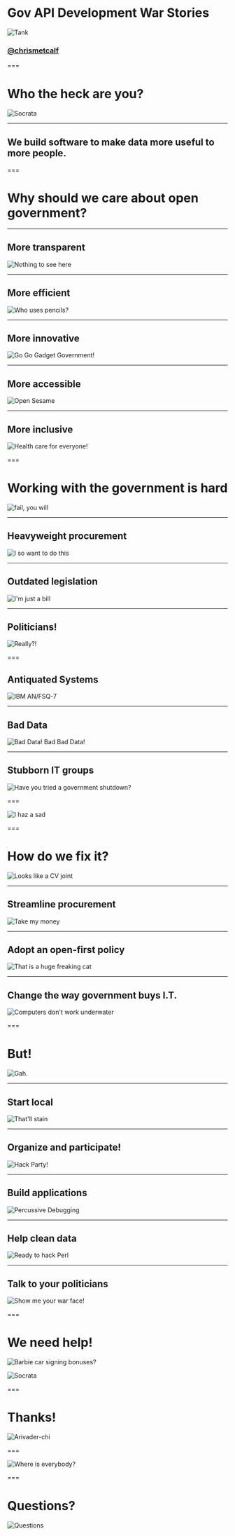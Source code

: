 # Gov API Development War Stories

![Tank](img/cat-tank.gif)

### [@chrismetcalf](http://twitter.com/chrismetcalf) 

===
# Who the heck are you?

![Socrata](/presentations/img/socrata-white.png)

---

<h2>We build <span class="toy-store-blue">software</span> to make data <span class="blushing-salmon">more useful</span> to <span class="golden">more people</span>.</h2>
===

# Why should we care about open government?

---

## More transparent

![Nothing to see here](img/nothing-to-see-here.gif)

---

## More efficient

![Who uses pencils?](img/pencils.gif)

---

## More innovative

![Go Go Gadget Government!](img/go-go-gadget.gif)

---

## More accessible

![Open Sesame](img/open-door.gif)

---

## More inclusive

![Health care for everyone!](img/catlady.gif)

===

# Working with the government is hard

![fail, you will](img/this-is-why-you-fail.gif)

---

## Heavyweight procurement

![I so want to do this](img/paperwork.gif)

---

## Outdated legislation

![I'm just a bill](img/im-just-a-bill.gif)

---

## Politicians!

![Really?!](img/shutdown.jpg)

===

## Antiquated Systems

![IBM AN/FSQ-7](img/an-fsq-7.jpg)

---

## Bad Data

![Bad Data! Bad Bad Data!](img/bad-data.gif)

---

## Stubborn IT groups

![Have you tried a government shutdown?](img/off-on.jpg)

=== 

![I haz a sad](img/i_haz_a_sad.jpg)

===

# How do we fix it?

![Looks like a CV joint](img/racoon-mechanic.gif)

---

## Streamline procurement

![Take my money](img/take-my-money.gif)

---

## Adopt an open-first policy

![That is a huge freaking cat](img/open-sesame.gif)

---

## Change the way government buys I.T.

![Computers don't work underwater](img/spongebob-tech.gif)

===

# But! 

![Gah.](img/pfft.gif)

---

## Start local

![That'll stain](img/manhole.gif)

---

## Organize and participate!

![Hack Party!](img/lets_get_this_party_started.gif)

---

## Build applications

![Percussive Debugging](img/helpcomputer.gif)

---

## Help clean data

![Ready to hack Perl](img/litter-box.jpg)

---

## Talk to your politicians

![Show me your war face!](img/war-face.gif)

===

# We need help!

![Barbie car signing bonuses?](img/pink_wheelie.gif)

![Socrata](/presentations/img/socrata-white.png)

===

# Thanks!

![Arivader-chi](img/grat-zee.gif)

===

![Where is everybody?](img/you-said.jpg)

===

# Questions?

![Questions](img/you-are-an-alligator.jpeg)
